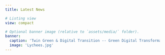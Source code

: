 ```yaml
---
title: Latest News

# Listing view
view: compact

# Optional banner image (relative to `assets/media/` folder).
banner:
  caption: 'Twin Green & Digital Transition -- Green Digital Transformation'
  image: 'Lychees.jpg'
---
```


